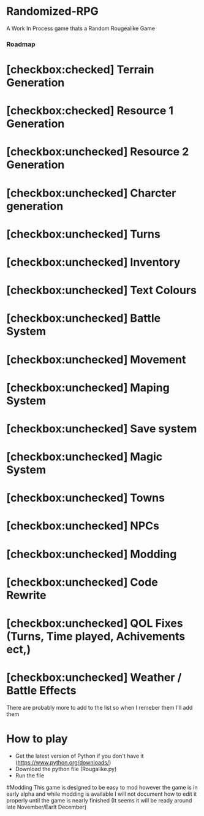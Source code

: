 # Randomized-RPG
A Work In Process game thats a Random Rougealike Game

### Roadmap
# [checkbox:checked] Terrain Generation
# [checkbox:checked] Resource 1 Generation
# [checkbox:unchecked] Resource 2 Generation
# [checkbox:unchecked] Charcter generation
# [checkbox:unchecked] Turns
# [checkbox:unchecked] Inventory
# [checkbox:unchecked] Text Colours
# [checkbox:unchecked] Battle System
# [checkbox:unchecked] Movement
# [checkbox:unchecked] Maping System
# [checkbox:unchecked] Save system
# [checkbox:unchecked] Magic System
# [checkbox:unchecked] Towns
# [checkbox:unchecked] NPCs
# [checkbox:unchecked] Modding
# [checkbox:unchecked] Code Rewrite
# [checkbox:unchecked] QOL Fixes (Turns, Time played, Achivements ect,)
# [checkbox:unchecked] Weather / Battle Effects

There are probably more to add to the list so when I remeber them I'll add them



# How to play
- Get the latest version of Python if you don't have it (https://www.python.org/downloads/)
- Download the python file (Rougalike.py)
- Run the file

#Modding
This game is designed to be easy to mod however the game is in early alpha and while modding is available I will not document how to edit it properly until the game is nearly finished (It seems it will be ready around late November/Earlt December)
